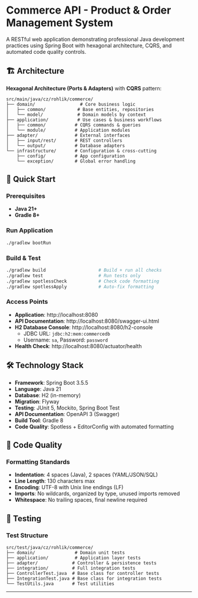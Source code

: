 # Commerce API - Product & Order Management System

A RESTful web application demonstrating professional Java development practices using Spring Boot with hexagonal architecture, CQRS, and automated code quality controls.

## 🏗️ Architecture

**Hexagonal Architecture (Ports & Adapters)** with **CQRS** pattern:

```
src/main/java/cz/rohlik/commerce/
├── domain/                 # Core business logic
│   ├── common/            # Base entities, repositories
│   └── model/             # Domain models by context
├── application/           # Use cases & business workflows
│   ├── common/           # CQRS commands & queries
│   └── module/           # Application modules
├── adapter/              # External interfaces
│   ├── input/rest/       # REST controllers
│   └── output/           # Database adapters
└── infrastructure/       # Configuration & cross-cutting
    ├── config/           # App configuration
    └── exception/        # Global error handling
```

## 🚀 Quick Start

### Prerequisites
- **Java 21+**
- **Gradle 8+**

### Run Application
```bash
./gradlew bootRun
```

### Build & Test
```bash
./gradlew build                    # Build + run all checks
./gradlew test                     # Run tests only
./gradlew spotlessCheck            # Check code formatting
./gradlew spotlessApply            # Auto-fix formatting
```

### Access Points
- **Application**: http://localhost:8080
- **API Documentation**: http://localhost:8080/swagger-ui.html
- **H2 Database Console**: http://localhost:8080/h2-console
  - JDBC URL: `jdbc:h2:mem:commercedb`
  - Username: `sa`, Password: `password`
- **Health Check**: http://localhost:8080/actuator/health

## 🛠️ Technology Stack

- **Framework**: Spring Boot 3.5.5
- **Language**: Java 21
- **Database**: H2 (in-memory)
- **Migration**: Flyway
- **Testing**: JUnit 5, Mockito, Spring Boot Test
- **API Documentation**: OpenAPI 3 (Swagger)
- **Build Tool**: Gradle 8
- **Code Quality**: Spotless + EditorConfig with automated formatting

## 🎯 Code Quality

### Formatting Standards
- **Indentation**: 4 spaces (Java), 2 spaces (YAML/JSON/SQL)
- **Line Length**: 130 characters max
- **Encoding**: UTF-8 with Unix line endings (LF)
- **Imports**: No wildcards, organized by type, unused imports removed
- **Whitespace**: No trailing spaces, final newline required

## 🧪 Testing

### Test Structure
```
src/test/java/cz/rohlik/commerce/
├── domain/               # Domain unit tests
├── application/          # Application layer tests
├── adapter/             # Controller & persistence tests
├── integration/         # Full integration tests
├── ControllerTest.java  # Base class for controller tests
├── IntegrationTest.java # Base class for integration tests
└── TestUtils.java       # Test utilities
```

---

